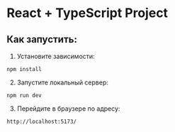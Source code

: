 # React + TypeScript Project

## Как запустить:

1. Установите зависимости:
```
npm install
```

2. Запустите локальный сервер:
```
npm run dev
```

3. Перейдите в браузере по адресу:
```
http://localhost:5173/
```